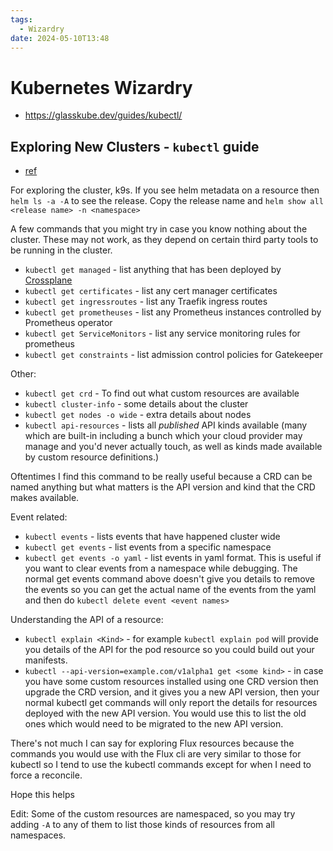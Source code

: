 ```yaml
---
tags:
  - Wizardry
date: 2024-05-10T13:48
---
```

<!-- 2024-05-10-1348 (May 10, 2024 01:48:03 PM) -->

# Kubernetes Wizardry
- https://glasskube.dev/guides/kubectl/ 

## Exploring New Clusters - `kubectl` guide
- [ref](https://www.reddit.com/r/kubernetes/s/5MGCqP1QTj)

For exploring the cluster, k9s. If you see helm metadata on a resource then `helm ls -a -A` to see the release. Copy the release name and `helm show all <release name> -n <namespace>`

A few commands that you might try in case you know nothing about the cluster. These may not work, as they depend on certain third party tools to be running in the cluster.

- `kubectl get managed` - list anything that has been deployed by [Crossplane](crossplane.io)
- `kubectl get certificates` - list any cert manager certificates
- `kubectl get ingressroutes` - list any Traefik ingress routes
- `kubectl get prometheuses` - list any Prometheus instances controlled by Prometheus operator
- `kubectl get ServiceMonitors` - list any service monitoring rules for prometheus
- `kubectl get constraints` - list admission control policies for Gatekeeper

Other:
- `kubectl get crd` - To find out what custom resources are available 
- `kubectl cluster-info` - some details about the cluster
- `kubectl get nodes -o wide` - extra details about nodes
- `kubectl api-resources` - lists all *published* API kinds available (many which are built-in including a bunch which your cloud provider may manage and you'd never actually touch, as well as kinds made available by custom resource definitions.)

Oftentimes I find this command to be really useful because a CRD can be named anything but what matters is the API version and kind that the CRD makes available.

Event related:
- `kubectl events` - lists events that have happened cluster wide
- `kubectl get events` - list events from a specific namespace
- `kubectl get events -o yaml` - list events in yaml format. This is useful if you want to clear events from a namespace while debugging. The normal get events command above doesn't give you details to remove the events so you can get the actual name of the events from the yaml and then do `kubectl delete event <event names>`

Understanding the API of a resource: 
- `kubectl explain <Kind>` - for example `kubectl explain pod` will provide you details of the API for the pod resource so you could build out your manifests.
- `kubectl --api-version=example.com/v1alpha1 get <some kind>` - in case you have some custom resources installed using one CRD version then upgrade the CRD version, and it gives you a new API version, then your normal kubectl get commands will only report the details for resources deployed with the new API version. You would use this to list the old ones which would need to be migrated to the new API version.

There's not much I can say for exploring Flux resources because the commands you would use with the Flux cli are very similar to those for kubectl so I tend to use the kubectl commands except for when I need to force a reconcile. 

Hope this helps

Edit: Some of the custom resources are namespaced, so you may try adding `-A` to any of them to list those kinds of resources from all namespaces.


